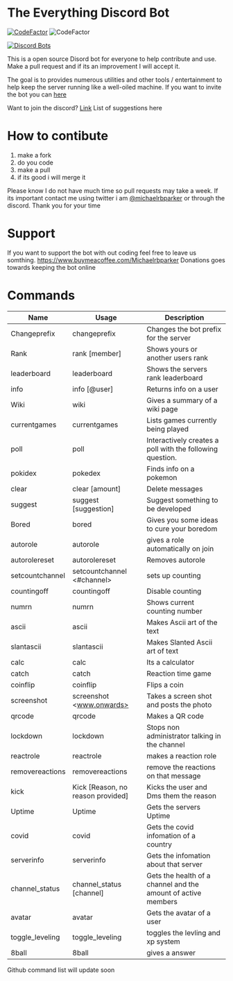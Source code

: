 # The Everything Discord Bot

[![CodeFactor](https://www.codefactor.io/repository/github/micfun123/simplex_bot/badge)](https://www.codefactor.io/repository/github/micfun123/simplex_bot)
![CodeFactor](https://img.shields.io/github/issues-raw/micfun123/Simplex_bot)

[![Discord Bots](https://top.gg/api/widget/902240397273743361.svg)](https://top.gg/bot/902240397273743361)



This is a open source Disord bot for everyone to help contribute and use. Make a pull request and if its an improvement I will accept it.

The goal is to provides numerous utilities and other tools / entertainment to help keep the server running like a well-oiled machine. If you want to invite the bot you can [here](https://discord.com/api/oauth2/authorize?client_id=902240397273743361&permissions=8&scope=bot%20applications.commands)

Want to join the discord? [Link](https://discord.gg/d2gjWqFsTP)  List of suggestions here

# How to contibute 

1. make a fork
2. do you code
3. make a pull 
4. if its good i will merge it

Please know I do not have much time so pull requests may take a week. If its important contact me using twitter i am [@michaelrbparker](https://twitter.com/michaelrbparker) or through the discord.
Thank you for your time


# Support 

If you want to support the bot with out coding feel free to leave us somthing.  https://www.buymeacoffee.com/Michaelrbparker  Donations goes towards keeping the bot online

# Commands



|     Name      |     Usage     | Description | 
| ------------- | ------------- | --------    |
|    Changeprefix     | changeprefix <prefix>   | Changes the bot prefix for the server   |
|    Rank  | rank [member]      | Shows yours or another users rank   |
|    leaderboard     | leaderboard   | Shows the servers rank leaderboard        |
|    info     | info [@user]        | Returns info on a user   |
|    Wiki            | wiki <query>        | Gives a summary of a wiki page   |
|    currentgames| currentgames        | Lists games currently being played  |
|    poll| poll <question>        | Interactively creates a poll with the following question.  |
|    pokidex | pokedex <name>| Finds info on a pokemon  |
|    clear     | clear [amount]        | Delete messages   |
|    suggest     | suggest [suggestion]        | Suggest something to be developed   |
| Bored     | bored | Gives you some ideas to cure your boredom |
| autorole  | autorole <role> | gives a role automatically on join|
|  autorolereset | autorolereset | Removes autorole  | 
| setcountchannel | setcountchannel <#channel> | sets up counting | 
| countingoff  | countingoff  | Disable counting | 
| numrn | numrn | Shows current counting number | 
| ascii | ascii <text> | Makes Ascii art of the text | 
| slantascii | slantascii <text> | Makes Slanted Ascii art of text | 
| calc | calc <Maths and more maths> | Its a calculator | 
|  catch |  catch | Reaction time game | 
| coinflip | coinflip | Flips a coin | 
| screenshot | screenshot <www.onwards> | Takes a screen shot and posts the photo
|  qrcode  |  qrcode <thing you want to qr code> | Makes a QR code
| lockdown | lockdown  | Stops non administrator talking in the channel | 
| reactrole | reactrole <emoji> <role> <message> | makes a reaction role | 
| removereactions | removereactions <id> | remove the reactions on that message | 
| kick | Kick <user> [Reason, no reason provided] | Kicks the user and Dms them the reason | 
|  Uptime  |  Uptime  | Gets the servers Uptime | 
|  covid |  covid <country> | Gets the covid infomation of a country | 
|  serverinfo | serverinfo  |   Gets the infomation about that server |
|  channel_status | channel_status [channel]  | Gets the health of a channel and the amount of active members | 
| avatar | avatar <user> | Gets the avatar of a user |
| toggle_leveling | toggle_leveling | toggles the levling and xp system | 
| 8ball | 8ball <question> | gives a answer| 
 




Github command list will update soon
